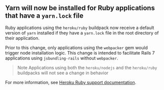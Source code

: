 ## Yarn will now be installed for Ruby applications that have a `yarn.lock` file

Ruby applications using the `heroku/ruby` buildpack now receive a default version of `yarn` installed if they have a `yarn.lock` file in the root directory of their application.

Prior to this change, only applications using the `webpacker` gem would trigger node installation logic. This change is intended to facilitate Rails 7 applications using `jsbundling-rails` without `webpacker`.

>Note
>Applications using both the `heroku/nodejs` and the `heroku/ruby` buildpacks will not see a change in behavior

For more information, see [Heroku Ruby support documentation](https://devcenter.heroku.com/articles/ruby-support#installed-binaries).
